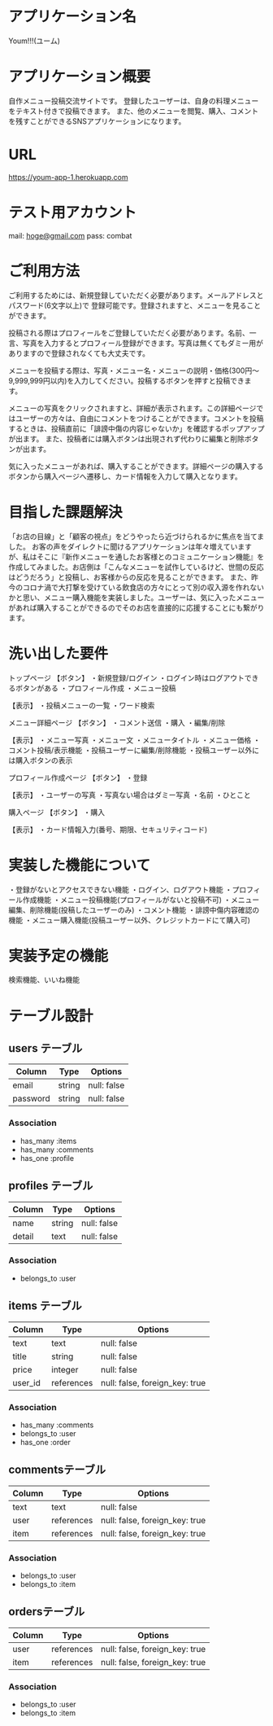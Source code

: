 # アプリケーション名
Youm!!!(ユーム)

# アプリケーション概要
自作メニュー投稿交流サイトです。
登録したユーザーは、自身の料理メニューをテキスト付きで投稿できます。
また、他のメニューを閲覧、購入、コメントを残すことができるSNSアプリケーションになります。

# URL
https://youm-app-1.herokuapp.com

# テスト用アカウント
mail: hoge@gmail.com
pass: combat

# ご利用方法
ご利用するためには、新規登録していただく必要があります。メールアドレスとパスワード(6文字以上)で
登録可能です。登録されますと、メニューを見ることができます。

投稿される際はプロフィールをご登録していただく必要があります。名前、一言、写真を入力するとプロフィール登録ができます。写真は無くてもダミー用がありますので登録されなくても大丈夫です。

メニューを投稿する際は、写真・メニュー名・メニューの説明・価格(300円〜9,999,999円以内)を入力してください。投稿するボタンを押すと投稿できます。

メニューの写真をクリックされますと、詳細が表示されます。この詳細ページではユーザーの方々は、自由にコメントをつけることができます。コメントを投稿するときは、投稿直前に「誹謗中傷の内容じゃないか」を確認するポップアップが出ます。
また、投稿者には購入ボタンは出現されず代わりに編集と削除ボタンが出ます。

気に入ったメニューがあれば、購入することができます。詳細ページの購入するボタンから購入ページへ遷移し、カード情報を入力して購入となります。

# 目指した課題解決
「お店の目線」と「顧客の視点」をどうやったら近づけられるかに焦点を当てました。
お客の声をダイレクトに聞けるアプリケーションは年々増えていますが、私はそこに『新作メニューを通したお客様とのコミュニケーション機能』を作成してみました。お店側は「こんなメニューを試作しているけど、世間の反応はどうだろう」と投稿し、お客様からの反応を見ることができます。
また、昨今のコロナ渦で大打撃を受けている飲食店の方々にとって別の収入源を作れないかと思い、メニュー購入機能を実装しました。ユーザーは、気に入ったメニューがあれば購入することができるのでそのお店を直接的に応援することにも繋がります。

# 洗い出した要件
トップページ
 【ボタン】
 ・新規登録/ログイン
 ・ログイン時はログアウトできるボタンがある
 ・プロフィール作成
 ・メニュー投稿

 【表示】
 ・投稿メニューの一覧
 ・ワード検索

 メニュー詳細ページ
 【ボタン】
 ・コメント送信
 ・購入
 ・編集/削除

 【表示】
 ・メニュー写真
 ・メニュー文
 ・メニュータイトル
 ・メニュー価格
 ・コメント投稿/表示機能
 ・投稿ユーザーに編集/削除機能
 ・投稿ユーザー以外には購入ボタンの表示

プロフィール作成ページ
【ボタン】
・登録

【表示】
・ユーザーの写真
・写真ない場合はダミー写真
・名前
・ひとこと

購入ページ
【ボタン】
・購入

【表示】
・カード情報入力(番号、期限、セキュリティコード)


# 実装した機能について
・登録がないとアクセスできない機能
・ログイン、ログアウト機能
・プロフィール作成機能
・メニュー投稿機能(プロフィールがないと投稿不可)
・メニュー編集、削除機能(投稿したユーザーのみ)
・コメント機能
・誹謗中傷内容確認の機能
・メニュー購入機能(投稿ユーザー以外、クレジットカードにて購入可)

# 実装予定の機能
検索機能、いいね機能


# テーブル設計

## users テーブル

| Column   | Type   | Options     |
| -------- | ------ | ----------- |
| email    | string | null: false |
| password | string | null: false |

### Association

- has_many :items
- has_many :comments
- has_one  :profile


## profiles テーブル

| Column   | Type   | Options     |
| -------- | ------ | ----------- |
| name     | string | null: false |
| detail   | text   | null: false |


### Association

- belongs_to :user


## items テーブル

| Column   | Type       | Options                        |
| -------- | ---------  | ------------------------------ |
| text     | text       | null: false                    |
| title    | string     | null: false                    |
| price    | integer    | null: false                    |
| user_id  | references | null: false, foreign_key: true |

### Association

- has_many   :comments
- belongs_to :user
- has_one    :order


## commentsテーブル

| Column     | Type       | Options                        |
| ---------- | ---------- | ------------------------------ |
| text       | text       | null: false                    |
| user       | references | null: false, foreign_key: true |
| item       | references | null: false, foreign_key: true |


### Association

- belongs_to :user
- belongs_to :item


## ordersテーブル

| Column     | Type       | Options                        |
| ---------- | ---------- | ------------------------------ |
| user       | references | null: false, foreign_key: true |
| item       | references | null: false, foreign_key: true |

### Association

- belongs_to :user
- belongs_to :item
